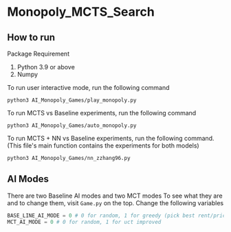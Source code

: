 # Monopoly_MCTS_Search

## How to run

Package Requirement
1. Python 3.9 or above
2. Numpy

To run user interactive mode, run the following command

```shell
python3 AI_Monopoly_Games/play_monopoly.py
```

To run MCTS vs Baseline experiments, run the following command

```shell
python3 AI_Monopoly_Games/auto_monopoly.py
```

To run MCTS + NN vs Baseline experiments, run the following command. (This file's main function contains the experiments for both models)

```shell
python3 AI_Monopoly_Games/nn_zzhang96.py
```


## AI Modes
There are two Baseline AI modes and two MCT modes
To see what they are and to change them, visit ```Game.py``` on the top. Change the following variables

```python
BASE_LINE_AI_MODE = 0 # 0 for random, 1 for greedy (pick best rent/price property)
MCT_AI_MODE = 0 # 0 for random, 1 for uct improved
```